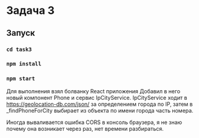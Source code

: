 # Задача 3

## Запуск

### `cd task3`

### `npm install`

### `npm start`

Для выполнения взял болванку React приложения
Добавил в него новый компонент Phone и сервис IpCityService.
IpCityService ходит в https://geolocation-db.com/json/ за определением города по IP, затем в _findPhoneForCity выбирает
из объекта по имени города часть номера.

Иногда вываливается ошибка CORS в консоль браузера, я не знаю почему она возникает через раз, нет времени разбираться.
